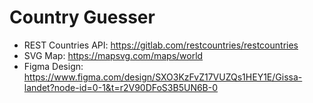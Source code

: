 # Country Guesser

- REST Countries API: https://gitlab.com/restcountries/restcountries
- SVG Map: https://mapsvg.com/maps/world
- Figma Design: https://www.figma.com/design/SXO3KzFvZ17VUZQs1HEY1E/Gissa-landet?node-id=0-1&t=r2V90DFoS3B5UN6B-0
